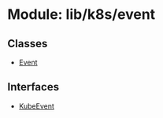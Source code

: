 # Module: lib/k8s/event

## Classes

- [Event](../classes/lib_k8s_event.Event.md)

## Interfaces

- [KubeEvent](../interfaces/lib_k8s_event.KubeEvent.md)

